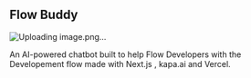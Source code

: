 ## Flow Buddy

![Uploading image.png…]()



An AI-powered chatbot built to help Flow Developers with the Developement flow made with Next.js , kapa.ai and Vercel.
